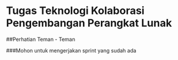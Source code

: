# Tugas Teknologi Kolaborasi Pengembangan Perangkat Lunak

##Perhatian Teman - Teman

###Mohon untuk mengerjakan sprint yang sudah ada

